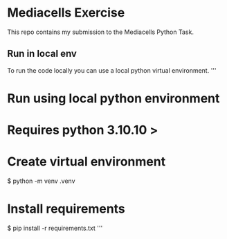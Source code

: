 # Mediacells Exercise

This repo contains my submission to the Mediacells Python Task.

## Run in local env
To run the code locally you can use a local python virtual environment.
'''
# Run using local python environment
# Requires python 3.10.10 >
# Create virtual environment
$ python -m venv .venv

# Install requirements
$ pip install -r requirements.txt
'''
